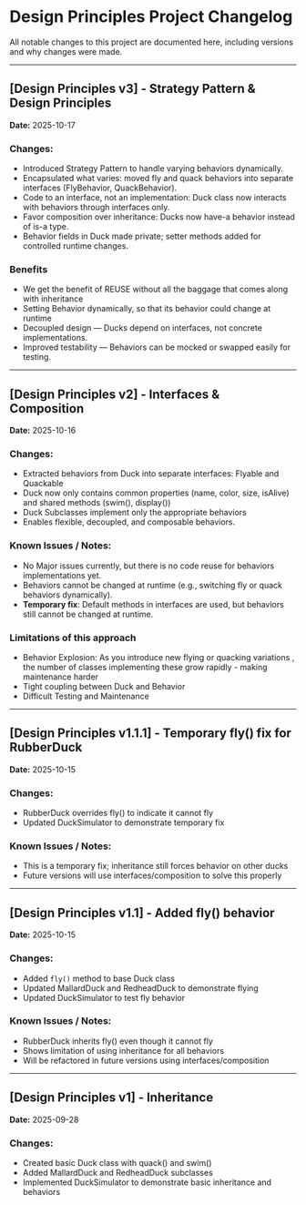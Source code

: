 # Design Principles Project Changelog

All notable changes to this project are documented here, including versions and why changes were made.

---
## [Design Principles v3] - Strategy Pattern & Design Principles
**Date:** 2025-10-17
### Changes:
- Introduced Strategy Pattern to handle varying behaviors dynamically.
- Encapsulated what varies: moved fly and quack behaviors into separate interfaces (FlyBehavior, QuackBehavior).
- Code to an interface, not an implementation: Duck class now interacts with behaviors through interfaces only.
- Favor composition over inheritance: Ducks now have-a behavior instead of is-a type.
- Behavior fields in Duck made private; setter methods added for controlled runtime changes.

### Benefits
- We get the benefit of REUSE without all the baggage that comes along with inheritance
- Setting Behavior dynamically, so that its behavior could change at runtime 
- Decoupled design — Ducks depend on interfaces, not concrete implementations. 
- Improved testability — Behaviors can be mocked or swapped easily for testing.
---

## [Design Principles v2] - Interfaces & Composition
**Date:** 2025-10-16
### Changes:
- Extracted behaviors from Duck into separate interfaces: Flyable and Quackable
- Duck now only contains common properties (name, color, size, isAlive) and shared methods (swim(), display())
- Duck Subclasses implement only the appropriate behaviors
- Enables flexible, decoupled, and composable behaviors.

### Known Issues / Notes:
- No Major issues currently, but there is no code reuse for behaviors implementations yet.
- Behaviors cannot be changed at runtime (e.g., switching fly or quack behaviors dynamically).
- **Temporary fix**: Default methods in interfaces are used, but behaviors still cannot be changed at runtime.
 
### Limitations of this approach
- Behavior Explosion: As you introduce new flying or quacking variations , the number of classes implementing these grow rapidly - making maintenance harder
- Tight coupling between Duck and Behavior
- Difficult Testing and Maintenance
---

## [Design Principles v1.1.1] - Temporary fly() fix for RubberDuck
**Date:** 2025-10-15

### Changes:
- RubberDuck overrides fly() to indicate it cannot fly
- Updated DuckSimulator to demonstrate temporary fix

### Known Issues / Notes:
- This is a temporary fix; inheritance still forces behavior on other ducks
- Future versions will use interfaces/composition to solve this properly

---

## [Design Principles v1.1] - Added fly() behavior
**Date:** 2025-10-15

### Changes:
- Added `fly()` method to base Duck class
- Updated MallardDuck and RedheadDuck to demonstrate flying
- Updated DuckSimulator to test fly behavior

### Known Issues / Notes:
- RubberDuck inherits fly() even though it cannot fly
- Shows limitation of using inheritance for all behaviors
- Will be refactored in future versions using interfaces/composition

---

## [Design Principles v1] - Inheritance
**Date:** 2025-09-28

### Changes:
- Created basic Duck class with quack() and swim()
- Added MallardDuck and RedheadDuck subclasses
- Implemented DuckSimulator to demonstrate basic inheritance and behaviors

